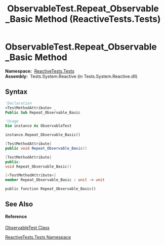 ﻿---
title: ObservableTest.Repeat_Observable_Basic Method  (ReactiveTests.Tests)
TOCTitle: Repeat_Observable_Basic Method
ms:assetid: M:ReactiveTests.Tests.ObservableTest.Repeat_Observable_Basic
ms:mtpsurl: https://msdn.microsoft.com/en-us/library/reactivetests.tests.observabletest.repeat_observable_basic(v=VS.103)
ms:contentKeyID: 36620366
ms.date: 06/28/2011
mtps_version: v=VS.103
f1_keywords:
- ReactiveTests.Tests.ObservableTest.Repeat_Observable_Basic
dev_langs:
- CSharp
- JScript
- VB
- FSharp
- c++
---

# ObservableTest.Repeat\_Observable\_Basic Method

**Namespace:**  [ReactiveTests.Tests](hh289046\(v=vs.103\).md)  
**Assembly:**  Tests.System.Reactive (in Tests.System.Reactive.dll)

## Syntax

``` vb
'Declaration
<TestMethodAttribute> _
Public Sub Repeat_Observable_Basic
```

``` vb
'Usage
Dim instance As ObservableTest

instance.Repeat_Observable_Basic()
```

``` csharp
[TestMethodAttribute]
public void Repeat_Observable_Basic()
```

``` c++
[TestMethodAttribute]
public:
void Repeat_Observable_Basic()
```

``` fsharp
[<TestMethodAttribute>]
member Repeat_Observable_Basic : unit -> unit 
```

``` jscript
public function Repeat_Observable_Basic()
```

## See Also

#### Reference

[ObservableTest Class](hh288687\(v=vs.103\).md)

[ReactiveTests.Tests Namespace](hh289046\(v=vs.103\).md)

